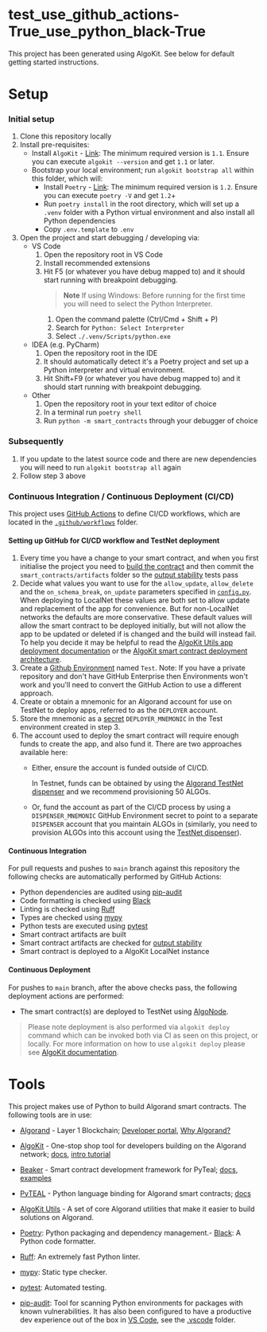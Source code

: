 # test_use_github_actions-True_use_python_black-True

This project has been generated using AlgoKit. See below for default getting started instructions.

# Setup

### Initial setup

1. Clone this repository locally
2. Install pre-requisites:
   - Install `AlgoKit` - [Link](https://github.com/algorandfoundation/algokit-cli#install): The minimum required version is `1.1`. Ensure you can execute `algokit --version` and get `1.1` or later.
   - Bootstrap your local environment; run `algokit bootstrap all` within this folder, which will:
     - Install `Poetry` - [Link](https://python-poetry.org/docs/#installation): The minimum required version is `1.2`. Ensure you can execute `poetry -V` and get `1.2`+
     - Run `poetry install` in the root directory, which will set up a `.venv` folder with a Python virtual environment and also install all Python dependencies
     - Copy `.env.template` to `.env`
3. Open the project and start debugging / developing via:
   - VS Code
     1. Open the repository root in VS Code
     2. Install recommended extensions
     3. Hit F5 (or whatever you have debug mapped to) and it should start running with breakpoint debugging.
        > **Note**
        > If using Windows: Before running for the first time you will need to select the Python Interpreter.
        1. Open the command palette (Ctrl/Cmd + Shift + P)
        2. Search for `Python: Select Interpreter`
        3. Select `./.venv/Scripts/python.exe`
   - IDEA (e.g. PyCharm)
     1. Open the repository root in the IDE
     2. It should automatically detect it's a Poetry project and set up a Python interpreter and virtual environment.
     3. Hit Shift+F9 (or whatever you have debug mapped to) and it should start running with breakpoint debugging.
   - Other
     1. Open the repository root in your text editor of choice
     2. In a terminal run `poetry shell`
     3. Run `python -m smart_contracts` through your debugger of choice

### Subsequently

1. If you update to the latest source code and there are new dependencies you will need to run `algokit bootstrap all` again
2. Follow step 3 above

### Continuous Integration / Continuous Deployment (CI/CD)

This project uses [GitHub Actions](https://docs.github.com/en/actions/learn-github-actions/understanding-github-actions) to define CI/CD workflows, which are located in the [`.github/workflows`](./.github/workflows) folder.

#### Setting up GitHub for CI/CD workflow and TestNet deployment

  1. Every time you have a change to your smart contract, and when you first initialise the project you need to [build the contract](#initial-setup) and then commit the `smart_contracts/artifacts` folder so the [output stability](https://github.com/algorandfoundation/algokit-cli/blob/main/docs/articles/output_stability.md) tests pass
  2. Decide what values you want to use for the `allow_update`, `allow_delete` and the `on_schema_break`, `on_update` parameters specified in [`config.py`](./smart_contracts/config.py).
     When deploying to LocalNet these values are both set to allow update and replacement of the app for convenience. But for non-LocalNet networks
     the defaults are more conservative.
     These default values will allow the smart contract to be deployed initially, but will not allow the app to be updated or deleted if is changed and the build will instead fail.
     To help you decide it may be helpful to read the [AlgoKit Utils app deployment documentation](https://github.com/algorandfoundation/algokit-utils-ts/blob/main/docs/capabilities/app-deploy.md) or the [AlgoKit smart contract deployment architecture](https://github.com/algorandfoundation/algokit-cli/blob/main/docs/architecture-decisions/2023-01-12_smart-contract-deployment.md#upgradeable-and-deletable-contracts).
  3. Create a [Github Environment](https://docs.github.com/en/actions/deployment/targeting-different-environments/using-environments-for-deployment#creating-an-environment) named `Test`.
     Note: If you have a private repository and don't have GitHub Enterprise then Environments won't work and you'll need to convert the GitHub Action to use a different approach.
  4. Create or obtain a mnemonic for an Algorand account for use on TestNet to deploy apps, referred to as the `DEPLOYER` account.
  5. Store the mnemonic as a [secret](https://docs.github.com/en/actions/deployment/targeting-different-environments/using-environments-for-deployment#environment-secrets) `DEPLOYER_MNEMONIC`
     in the Test environment created in step 3.
  6. The account used to deploy the smart contract will require enough funds to create the app, and also fund it. There are two approaches available here:
     * Either, ensure the account is funded outside of CI/CD.

       In Testnet, funds can be obtained by using the [Algorand TestNet dispenser](https://bank.testnet.algorand.network/) and we recommend provisioning 50 ALGOs.
     * Or, fund the account as part of the CI/CD process by using a `DISPENSER_MNEMONIC` GitHub Environment secret to point to a separate `DISPENSER` account that you maintain ALGOs in (similarly, you need to provision ALGOs into this account using the [TestNet dispenser](https://bank.testnet.algorand.network/)).

#### Continuous Integration

For pull requests and pushes to `main` branch against this repository the following checks are automatically performed by GitHub Actions:
 - Python dependencies are audited using [pip-audit](https://pypi.org/project/pip-audit/)
 - Code formatting is checked using [Black](https://github.com/psf/black)
 - Linting is checked using [Ruff](https://github.com/charliermarsh/ruff)
 - Types are checked using [mypy](https://mypy-lang.org/)
 - Python tests are executed using [pytest](https://docs.pytest.org/)
 - Smart contract artifacts are built
 - Smart contract artifacts are checked for [output stability](https://github.com/algorandfoundation/algokit-cli/blob/main/docs/articles/output_stability.md)
 - Smart contract is deployed to a AlgoKit LocalNet instance

#### Continuous Deployment

For pushes to `main` branch, after the above checks pass, the following deployment actions are performed:
  - The smart contract(s) are deployed to TestNet using [AlgoNode](https://algonode.io).

> Please note deployment is also performed via `algokit deploy` command which can be invoked both via CI as seen on this project, or locally. For more information on how to use `algokit deploy` please see [AlgoKit documentation](https://github.com/algorandfoundation/algokit-cli/blob/main/docs/features/deploy.md).

# Tools

This project makes use of Python to build Algorand smart contracts. The following tools are in use:

- [Algorand](https://www.algorand.com/) - Layer 1 Blockchain; [Developer portal](https://developer.algorand.org/), [Why Algorand?](https://developer.algorand.org/docs/get-started/basics/why_algorand/)
- [AlgoKit](https://github.com/algorandfoundation/algokit-cli) - One-stop shop tool for developers building on the Algorand network; [docs](https://github.com/algorandfoundation/algokit-cli/blob/main/docs/algokit.md), [intro tutorial](https://github.com/algorandfoundation/algokit-cli/blob/main/docs/tutorials/intro.md)
- [Beaker](https://github.com/algorand-devrel/beaker) - Smart contract development framework for PyTeal; [docs](https://beaker.algo.xyz), [examples](https://github.com/algorand-devrel/beaker/tree/master/examples)
- [PyTEAL](https://github.com/algorand/pyteal) - Python language binding for Algorand smart contracts; [docs](https://pyteal.readthedocs.io/en/stable/)
- [AlgoKit Utils](https://github.com/algorandfoundation/algokit-utils-py) - A set of core Algorand utilities that make it easier to build solutions on Algorand.
- [Poetry](https://python-poetry.org/): Python packaging and dependency management.- [Black](https://github.com/psf/black): A Python code formatter.
- [Ruff](https://github.com/charliermarsh/ruff): An extremely fast Python linter.

- [mypy](https://mypy-lang.org/): Static type checker.
- [pytest](https://docs.pytest.org/): Automated testing.
 - [pip-audit](https://pypi.org/project/pip-audit/): Tool for scanning Python environments for packages with known vulnerabilities.
It has also been configured to have a productive dev experience out of the box in [VS Code](https://code.visualstudio.com/), see the [.vscode](./.vscode) folder.

